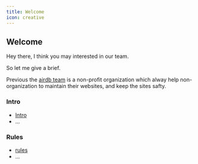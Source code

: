 ```yaml
---
title: Welcome
icon: creative
---
```


## Welcome

Hey there, I think you may interested in our team.

So let me give a brief.

Previous the [airdb team](http://airdb.team) is a non-profit organization which alway help non-organization to maintain their websites, and keep the sites safty.

### Intro

- [Intro](intro/intro.md)
- ...

### Rules

- [rules](rules/rules.md)
- ...
